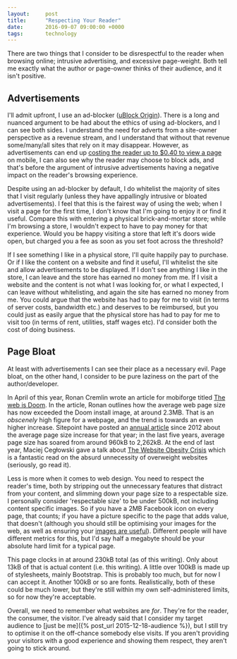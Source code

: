 ```yaml
---
layout:     post
title:      "Respecting Your Reader"
date:       2016-09-07 09:00:00 +0000
tags:       technology
---
```


There are two things that I consider to be disrespectful to the reader when browsing online; intrusive advertising, and excessive page-weight. Both tell me exactly what the author or page-owner thinks of their audience, and it isn't positive.

<!-- Read More -->

## Advertisements

I'll admit upfront, I use an ad-blocker ([uBlock Origin][ublock-wiki-page]). There is a long and nuanced argument to be had about the ethics of using ad-blockers, and I can see both sides. I understand the need for adverts from a site-owner perspective as a revenue stream, and I understand that without that revenue some/many/all sites that rely on it may disappear. However, as advertisements can end up [costing the reader up to $0.40 to view a page][nytimes-cost-of-mobile-ads] on mobile, I can also see why the reader may choose to block ads, and that's before the argument of intrusive advertisements having a negative impact on the reader's browsing experience.

Despite using an ad-blocker by default, I do whitelist the majority of sites that I visit regularly (unless they have appallingly intrusive or bloated advertisements). I feel that this is the fairest way of using the web; when I visit a page for the first time, I don't know that I'm going to enjoy it or find it useful. Compare this with entering a physical brick-and-mortar store; while I'm browsing a store, I wouldn't expect to have to pay money for that experience. Would you be happy visiting a store that left it's doors wide open, but charged you a fee as soon as you set foot across the threshold?

If I see something I like in a physical store, I'll quite happily pay to purchase. Or if I like the content on a website and find it useful, I'll whitelist the site and allow advertisements to be displayed. If I don't see anything I like in the store, I can leave and the store has earned no money from me. If I visit a website and the content is not what I was looking for, or what I expected, I can leave without whitelisting, and again the site has earned no money from me. You could argue that the website has had to pay for me to visit (in terms of server costs, bandwidth etc.) and deserves to be reimbursed, but you could just as easily argue that the physical store has had to pay for me to visit too (in terms of rent, utilities, staff wages etc). I'd consider both the cost of doing business.

## Page Bloat

At least with advertisements I can see their place as a necessary evil. Page bloat, on the other hand, I consider to be pure laziness on the part of the author/developer.

In April of this year, Ronan Cremlin wrote an article for mobiforge titled [The web is Doom][the-web-is-doom]. In the article, Ronan outlines how the average web page size has now exceeded the Doom install image, at around 2.3MB. That is an *obscenely* high figure for a webpage, and the trend is towards an even higher increase. Sitepoint have posted an [annual article][sitepoint-page-weight-2015] since 2012 about the average page size increase for that year; in the last five years, average page size has soared from around 960kB to 2,262kB. At the end of last year, Maciej Cegłowski gave a talk about [The Website Obesity Crisis][idlewords-obesity] which is a fantastic read on the absurd unnecessity of overweight websites (seriously, go read it).

Less is more when it comes to web design. You need to respect the reader's time, both by stripping out the unnecessary features that distract from your content, and slimming down your page size to a respectable size. I personally consider 'respectable size' to be under 500kB, not including content specific images. So if you have a 2MB Facebook icon on every page, that counts; if you have a picture specific to the page that adds value, that doesn't (although you should still be optimising your images for the web, as well as ensuring your [images are useful][taft-test]). Different people will have different metrics for this, but I'd say half a megabyte should be your absolute hard limit for a typical page.

This page clocks in at around 230kB total (as of this writing). Only about 13kB of that is actual content (i.e. this writing). A little over 100kB is made up of stylesheets, mainly Bootstrap. This is probably too much, but for now I can accept it. Another 100kB or so are fonts. Realistically, both of these could be much lower, but they're still within my own self-administered limits, so for now they're acceptable.

Overall, we need to remember what websites are *for*. They're for the reader, the consumer, the visitor. I've already said that I consider my target audience to [just be me]({% post_url 2015-12-18-audience %}), but I still try to optimise it on the off-chance somebody else visits. If you aren't providing your visitors with a good experience and showing them respect, they aren't going to stick around.

[ublock-wiki-page]: https://en.wikipedia.org/wiki/UBlock_Origin
[nytimes-cost-of-mobile-ads]: http://www.nytimes.com/interactive/2015/10/01/business/cost-of-mobile-ads.html
[the-web-is-doom]: https://mobiforge.com/research-analysis/the-web-is-doom
[sitepoint-page-weight-2015]: https://www.sitepoint.com/average-page-weight-increased-another-16-2015/
[idlewords-obesity]: http://idlewords.com/talks/website_obesity.htm
[taft-test]: https://tafttest.com/